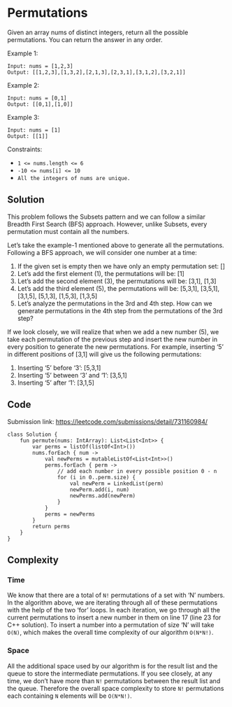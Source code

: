 # Permutations
Given an array nums of distinct integers, return all the possible permutations. You can return the answer in any order.

Example 1:
```
Input: nums = [1,2,3]
Output: [[1,2,3],[1,3,2],[2,1,3],[2,3,1],[3,1,2],[3,2,1]]
```
Example 2:
```
Input: nums = [0,1]
Output: [[0,1],[1,0]]
```
Example 3:
```
Input: nums = [1]
Output: [[1]]
```
Constraints:
* `1 <= nums.length <= 6`
* `-10 <= nums[i] <= 10`
* `All the integers of nums are unique.`
## Solution
This problem follows the Subsets pattern and we can follow a similar Breadth First Search (BFS) approach. However, unlike Subsets, every permutation must contain all the numbers.

Let’s take the example-1 mentioned above to generate all the permutations. Following a BFS approach, we will consider one number at a time:

1. If the given set is empty then we have only an empty permutation set: []
1. Let’s add the first element (1), the permutations will be: [1]
1. Let’s add the second element (3), the permutations will be: [3,1], [1,3]
1. Let’s add the third element (5), the permutations will be: [5,3,1], [3,5,1], [3,1,5], [5,1,3], [1,5,3], [1,3,5]
1. Let’s analyze the permutations in the 3rd and 4th step. How can we generate permutations in the 4th step from the permutations of the 3rd step?

If we look closely, we will realize that when we add a new number (5), we take each permutation of the previous step and insert the new number in every position to generate the new permutations. For example, inserting ‘5’ in different positions of [3,1] will give us the following permutations:

1. Inserting ‘5’ before ‘3’: [5,3,1]
1. Inserting ‘5’ between ‘3’ and ‘1’: [3,5,1]
1. Inserting ‘5’ after ‘1’: [3,1,5]

## Code
Submission link: https://leetcode.com/submissions/detail/731160984/
```
class Solution {
    fun permute(nums: IntArray): List<List<Int>> {
        var perms = listOf(listOf<Int>())
        nums.forEach { num ->
            val newPerms = mutableListOf<List<Int>>()
            perms.forEach { perm ->
                // add each number in every possible position 0 - n
                for (i in 0..perm.size) {
                    val newPerm = LinkedList(perm)
                    newPerm.add(i, num)
                    newPerms.add(newPerm)
                }
            }
            perms = newPerms
        }
        return perms
    }
}
```
## Complexity
### Time
We know that there are a total of `N!` permutations of a set with ‘N’ numbers. In the algorithm above, we are iterating through all of these permutations with the help of the two ‘for’ loops. In each iteration, we go through all the current permutations to insert a new number in them on line 17 (line 23 for C++ solution). To insert a number into a permutation of size ‘N’ will take `O(N)`, which makes the overall time complexity of our algorithm `O(N*N!)`.
### Space
All the additional space used by our algorithm is for the result list and the queue to store the intermediate permutations. If you see closely, at any time, we don’t have more than `N!` permutations between the result list and the queue. Therefore the overall space complexity to store `N!` permutations each containing `N` elements will be `O(N*N!)`.
